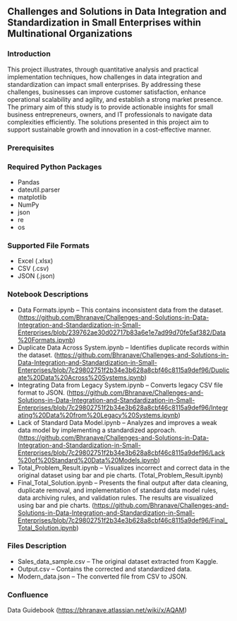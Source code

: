 ## Challenges and Solutions in Data Integration and Standardization in Small Enterprises within Multinational Organizations

### Introduction

This project illustrates, through quantitative analysis and practical implementation techniques, how challenges in data integration and standardization can impact small enterprises. By addressing these challenges, businesses can improve customer satisfaction, enhance operational scalability and agility, and establish a strong market presence.
The primary aim of this study is to provide actionable insights for small business entrepreneurs, owners, and IT professionals to navigate data complexities efficiently. The solutions presented in this project aim to support sustainable growth and innovation in a cost-effective manner.

### Prerequisites

### Required Python Packages

* Pandas
* dateutil.parser
* matplotlib
* NumPy
* json
* re
* os

### Supported File Formats

* Excel (.xlsx)
* CSV (.csv)
* JSON (.json)
  
### Notebook Descriptions

* Data Formats.ipynb – This contains inconsistent data from the dataset. (https://github.com/Bhranave/Challenges-and-Solutions-in-Data-Integration-and-Standardization-in-Small-Enterprises/blob/239762ae30d02717b83a6e1e7ad99d70fe5af382/Data%20Formats.ipynb)
* Duplicate Data Across System.ipynb – Identifies duplicate records within the dataset. (https://github.com/Bhranave/Challenges-and-Solutions-in-Data-Integration-and-Standardization-in-Small-Enterprises/blob/7c29802751f2b34e3b628a8cbf46c8115a9def96/Duplicate%20Data%20Across%20Systems.ipynb)
* Integrating Data from Legacy System.ipynb – Converts legacy CSV file format to JSON. (https://github.com/Bhranave/Challenges-and-Solutions-in-Data-Integration-and-Standardization-in-Small-Enterprises/blob/7c29802751f2b34e3b628a8cbf46c8115a9def96/Integrating%20Data%20from%20Legacy%20Systems.ipynb)
* Lack of Standard Data Model.ipynb – Analyzes and improves a weak data model by implementing a standardized approach. (https://github.com/Bhranave/Challenges-and-Solutions-in-Data-Integration-and-Standardization-in-Small-Enterprises/blob/7c29802751f2b34e3b628a8cbf46c8115a9def96/Lack%20of%20Standard%20Data%20Models.ipynb)
* Total_Problem_Result.ipynb – Visualizes incorrect and correct data in the original dataset using bar and pie charts. (Total_Problem_Result.ipynb)
* Final_Total_Solution.ipynb – Presents the final output after data cleaning, duplicate removal, and implementation of standard data model rules, data archiving rules, and validation rules. The results are visualized using bar and pie charts. (https://github.com/Bhranave/Challenges-and-Solutions-in-Data-Integration-and-Standardization-in-Small-Enterprises/blob/7c29802751f2b34e3b628a8cbf46c8115a9def96/Final_Total_Solution.ipynb)

### Files Description

* Sales_data_sample.csv – The original dataset extracted from Kaggle.
* Output.csv – Contains the corrected and standardized data.
* Modern_data.json – The converted file from CSV to JSON.

  
### Confluence
Data Guidebook
(https://bhranave.atlassian.net/wiki/x/AQAM)
